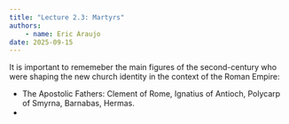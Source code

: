 ```yaml
---
title: "Lecture 2.3: Martyrs"
authors:
    - name: Eric Araujo
date: 2025-09-15
---
```


It is important to rememeber the main figures of the second-century who were shaping the new church identity in the context of the Roman Empire:

- The Apostolic Fathers: Clement of Rome, Ignatius of Antioch, Polycarp of Smyrna, Barnabas, Hermas.
- 